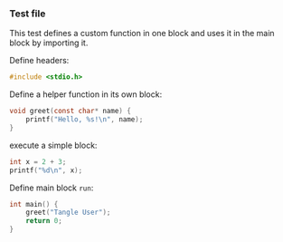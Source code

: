 ### Test file

This test defines a custom function in one block and uses it in the main block by importing it.

Define headers:

```c headers
#include <stdio.h>
```

Define a helper function in its own block:

```c helper
void greet(const char* name) {
    printf("Hello, %s!\n", name);
}
```

execute a simple block:
```c use=[headers] example
int x = 2 + 3;
printf("%d\n", x);
```

Define main block `run`:

```c use=[headers,helper] main_block
int main() {
    greet("Tangle User");
    return 0;
}
```
